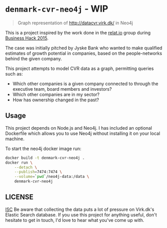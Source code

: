 `denmark-cvr-neo4j` - WIP
=========================

> Graph representation of http://datacvr.virk.dk/ in Neo4j

This is a project inspired by the work done in the [relat.io](https://businesshack2015.wordpress.com/2015/10/12/gruppe-8/) group during
[Business Hack 2015](https://data.virk.dk/events/business-hack-2015).

The case was initially pitched by Jyske Bank who wanted to make qualified
estimates of growth potential in companies, based on the people-networks behind
the given company.

This project attempts to model CVR data as a graph, permitting queries such as:

* Which other companies is a given company connected to through the executive team,
  board members and investors?
* Which other companies are in my sector?
* How has ownership changed in the past?

Usage
-----

This project depends on Node.js and Neo4j. I has included an optional Dockerfile
which allows you to use Neo4j without installing it on your local machine.

To start the neo4j docker image run:

```sh
docker build -t denmark-cvr-neo4j .
docker run \
    --detach \
    --publish=7474:7474 \
    --volume=`pwd`/neo4j-data:/data \
    denmark-cvr-neo4j
```

LICENSE
-------

[ISC](LICENSE)
Be aware that collecting the data puts a lot of pressure on Virk.dk's
Elastic Search database.
If you use this project for anything useful, don't hesitate to get in touch,
I'd love to hear what you've come up with.
